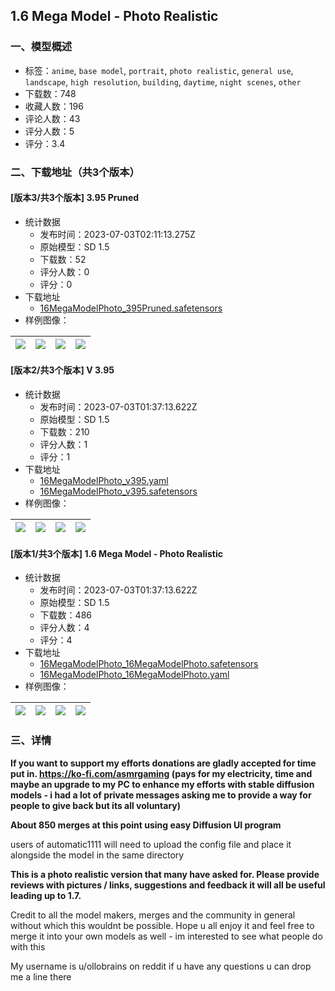 ## 1.6 Mega Model - Photo Realistic 
### 一、模型概述

- 标签：`anime`, `base model`, `portrait`, `photo realistic`, `general use`, `landscape`, `high resolution`, `building`, `daytime`, `night scenes`, `other`
- 下载数：748
- 收藏人数：196
- 评论人数：43
- 评分人数：5
- 评分：3.4

### 二、下载地址（共3个版本）

#### [版本3/共3个版本] 3.95 Pruned

- 统计数据
  - 发布时间：2023-07-03T02:11:13.275Z
  - 原始模型：SD 1.5
  - 下载数：52
  - 评分人数：0
  - 评分：0
- 下载地址
  - [16MegaModelPhoto_395Pruned.safetensors](https://civitai.com/api/download/models/109126)
- 样例图像：

| <img src="https://image.civitai.com/xG1nkqKTMzGDvpLrqFT7WA/9537d1af-83e5-40b7-9686-06d04bafdffe/width=450/1383662.jpeg" /> | <img src="https://image.civitai.com/xG1nkqKTMzGDvpLrqFT7WA/693608e3-3c0d-4923-bc21-2e4f5bd67d7c/width=450/1383663.jpeg" /> | <img src="https://image.civitai.com/xG1nkqKTMzGDvpLrqFT7WA/fed68d95-3485-4d5f-aa61-94e5b0a75f67/width=450/1383666.jpeg" /> | <img src="https://image.civitai.com/xG1nkqKTMzGDvpLrqFT7WA/9b6cefdc-31dd-4e78-83ba-ef665f9af9dd/width=450/1383667.jpeg" /> |
| ---- | ---- | ---- | ---- |

#### [版本2/共3个版本] V 3.95

- 统计数据
  - 发布时间：2023-07-03T01:37:13.622Z
  - 原始模型：SD 1.5
  - 下载数：210
  - 评分人数：1
  - 评分：1
- 下载地址
  - [16MegaModelPhoto_v395.yaml](https://civitai.com/api/download/models/71817?type=Config&format=Other)
  - [16MegaModelPhoto_v395.safetensors](https://civitai.com/api/download/models/71817)
- 样例图像：

| <img src="https://image.civitai.com/xG1nkqKTMzGDvpLrqFT7WA/e7ad777e-225f-47bf-b48a-54483d4bc6be/width=450/805436.jpeg" /> | <img src="https://image.civitai.com/xG1nkqKTMzGDvpLrqFT7WA/e6b05394-9b71-4d10-bc5a-a83dd5453511/width=450/805439.jpeg" /> | <img src="https://image.civitai.com/xG1nkqKTMzGDvpLrqFT7WA/11e291d6-e781-461a-a2fa-8c89d154b717/width=450/805448.jpeg" /> | <img src="https://image.civitai.com/xG1nkqKTMzGDvpLrqFT7WA/782c3ed5-e17c-4f2d-9661-9ab49d97c7cd/width=450/805455.jpeg" /> |
| ---- | ---- | ---- | ---- |

#### [版本1/共3个版本] 1.6 Mega Model - Photo Realistic

- 统计数据
  - 发布时间：2023-07-03T01:37:13.622Z
  - 原始模型：SD 1.5
  - 下载数：486
  - 评分人数：4
  - 评分：4
- 下载地址
  - [16MegaModelPhoto_16MegaModelPhoto.safetensors](https://civitai.com/api/download/models/30568)
  - [16MegaModelPhoto_16MegaModelPhoto.yaml](https://civitai.com/api/download/models/30568?type=Config&format=Other)
- 样例图像：

| <img src="https://image.civitai.com/xG1nkqKTMzGDvpLrqFT7WA/099ddc67-b377-4e59-9299-9ef9df71fd00/width=450/347207.jpeg" /> | <img src="https://image.civitai.com/xG1nkqKTMzGDvpLrqFT7WA/fe272713-c4d8-40d1-685b-c3992e770b00/width=450/347188.jpeg" /> | <img src="https://image.civitai.com/xG1nkqKTMzGDvpLrqFT7WA/98fc52e1-dc5c-4a07-617d-ada213708300/width=450/347206.jpeg" /> | <img src="https://image.civitai.com/xG1nkqKTMzGDvpLrqFT7WA/93ccd8b8-5e39-45dc-caaf-36c56df7e300/width=450/347205.jpeg" /> |
| ---- | ---- | ---- | ---- |


### 三、详情
<p><strong>If you want to support my efforts donations are gladly accepted for time put in. </strong><a target="_blank" rel="ugc" href="https://ko-fi.com/asmrgaming"><strong>https://ko-fi.com/asmrgaming</strong></a><strong> (pays for my electricity, time and maybe an upgrade to my PC to enhance my efforts with stable diffusion models - i had a lot of private messages asking me to provide a way for people to give back but its all voluntary)</strong></p><p></p><p><strong>About 850 merges at this point using easy Diffusion UI program</strong></p><p></p><p>users of automatic1111 will need to upload the config file and place it alongside the model in the same directory</p><p></p><p><strong>This is a photo realistic version that many have asked for. Please provide reviews with pictures / links, suggestions and feedback it will all be useful leading up to 1.7.</strong></p><p></p><p>Credit to all the model makers, merges and the community in general without which this wouldnt be possible. Hope u all enjoy it and feel free to merge it into your own models as well - im interested to see what people do with this</p><p></p><p>My username is u/ollobrains on reddit if u have any questions u can drop me a line there</p>